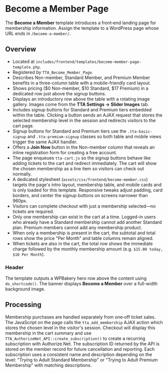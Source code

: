 # Become a Member Page

The **Become a Member** template introduces a front‑end landing page for membership information. Assign the template to a WordPress page whose URL ends in `/become-a-member/`.

## Overview
- Located at `includes/frontend/templates/become-member-page-template.php`.
- Registered by `TTA_Become_Member_Page`.
- Describes Non-member, Standard Member, and Premium Member benefits in a three-column table with a mobile-friendly card layout.
- Shows pricing ($0 Non-member, $10 Standard, $17 Premium) in a dedicated row just above the signup buttons.
- Displays an introductory row above the table with a rotating image gallery. Images come from the **TTA Settings → Slider Images** tab.
- Includes signup buttons for Standard and Premium tiers embedded within the table. Clicking a button sends an AJAX request that stores the selected membership level in the session and redirects visitors to the cart page.
- Signup buttons for Standard and Premium tiers use the `.tta-basic-signup` and `.tta-premium-signup` classes so both table and mobile views trigger the same AJAX handler.
- Offers a **Join Now** button in the Non-member column that reveals an inline registration form for creating a free account.
- The page enqueues `tta-cart.js` so the signup buttons behave like adding tickets to the cart and redirect immediately. The cart will show the chosen membership as a line item so visitors can check out normally.
- A dedicated stylesheet (`assets/css/frontend/become-member.css`) targets the page's intro layout, membership table, and mobile cards and is only loaded for this template. Responsive tweaks adjust padding, card borders, and center the signup buttons on screens narrower than 960px.
- Visitors can complete checkout with just a membership selected—no tickets are required.
- Only one membership can exist in the cart at a time. Logged-in users who already have a Standard membership cannot add another Standard plan. Premium members cannot add any membership product.
- When only a membership is present in the cart, the subtotal and total rows show the price "Per Month" and table columns remain aligned.
- When tickets are also in the cart, the total row shows the immediate charge followed by the monthly membership amount (e.g. `$15.00 today, $10 Per Month`).

### Header
The template outputs a WPBakery hero row above the content using `do_shortcode()`. The banner displays **Become a Member** over a full-width background image.

## Processing
Membership purchases are handled separately from one‑off ticket sales. The JavaScript on the page calls the `tta_add_membership` AJAX action which stores the chosen level in the visitor's session. Checkout will display this membership in the cart summary and use `TTA_AuthorizeNet_API::create_subscription()` to create a recurring subscription with Authorize.Net.
The subscription ID returned by the API is stored on the member record for future cancellation and reporting.
Each subscription uses a consistent name and description depending on the level:
"Trying to Adult Standard Membership" or "Trying to Adult Premium Membership" with matching descriptions.

